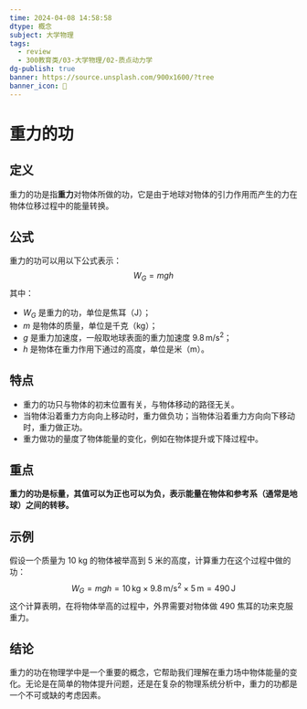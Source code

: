 ```yaml
---
time: 2024-04-08 14:58:58
dtype: 概念
subject: 大学物理
tags:
  - review
  - 300教育类/03-大学物理/02-质点动力学
dg-publish: true
banner: https://source.unsplash.com/900x1600/?tree
banner_icon: 🧠
---
```

# 重力的功

## 定义
重力的功是指**重力**对物体所做的功，它是由于地球对物体的引力作用而产生的力在物体位移过程中的能量转换。

## 公式
重力的功可以用以下公式表示：
$$W_G = mgh$$
其中：
- $W_G$ 是重力的功，单位是焦耳（J）；
- $m$ 是物体的质量，单位是千克（kg）；
- $g$ 是重力加速度，一般取地球表面的重力加速度 $9.8 \, \text{m/s}^2$；
- $h$ 是物体在重力作用下通过的高度，单位是米（m）。

## 特点
- 重力的功只与物体的初末位置有关，与物体移动的路径无关。
- 当物体沿着重力方向向上移动时，重力做负功；当物体沿着重力方向向下移动时，重力做正功。
- 重力做功的量度了物体能量的变化，例如在物体提升或下降过程中。

## 重点
**重力的功是标量，其值可以为正也可以为负，表示能量在物体和参考系（通常是地球）之间的转移。**

## 示例
假设一个质量为 10 kg 的物体被举高到 5 米的高度，计算重力在这个过程中做的功：
$$W_G = mgh = 10 \, \text{kg} \times 9.8 \, \text{m/s}^2 \times 5 \, \text{m} = 490 \, \text{J}$$
这个计算表明，在将物体举高的过程中，外界需要对物体做 490 焦耳的功来克服重力。

## 结论
重力的功在物理学中是一个重要的概念，它帮助我们理解在重力场中物体能量的变化。无论是在简单的物体提升问题，还是在复杂的物理系统分析中，重力的功都是一个不可或缺的考虑因素。

